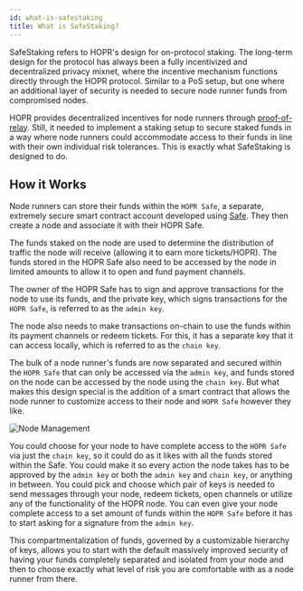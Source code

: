```yaml
---
id: what-is-safestaking
title: What is SafeStaking?
---
```


SafeStaking refers to HOPR's design for on-protocol staking. The long-term design for the protocol has always been a fully incentivized and decentralized privacy mixnet, where the incentive mechanism functions directly through the HOPR protocol. Similar to a PoS setup, but one where an additional layer of security is needed to secure node runner funds from compromised nodes. 

HOPR provides decentralized incentives for node runners through [proof-of-relay](../core/proof-of-relay.md). Still, it needed to implement a staking setup to secure staked funds in a way where node runners could accommodate access to their funds in line with their own individual risk tolerances. This is exactly what SafeStaking is designed to do.

## How it Works

Node runners can store their funds within the `HOPR Safe`, a separate, extremely secure smart contract account developed using [Safe](https://safe.global/). They then create a node and associate it with their HOPR Safe. 

The funds staked on the node are used to determine the distribution of traffic the node will receive (allowing it to earn more tickets/HOPR). The funds stored in the HOPR Safe also need to be accessed by the node in limited amounts to allow it to open and fund payment channels.

The owner of the HOPR Safe has to sign and approve transactions for the node to use its funds, and the private key, which signs transactions for the `HOPR Safe`, is referred to as the `admin key`.

The node also needs to make transactions on-chain to use the funds within its payment channels or redeem tickets. For this, it has a separate key that it can access locally, which is referred to as the `chain key`.

The bulk of a node runner's funds are now separated and secured within the `HOPR Safe` that can only be accessed via the `admin key`, and funds stored on the node can be accessed by the node using the `chain key`. But what makes this design special is the addition of a smart contract that allows the node runner to customize access to their node and `HOPR Safe` however they like. 

![Node Management](/img/staking/Node-Management.png)

You could choose for your node to have complete access to the `HOPR Safe` via just the `chain key`, so it could do as it likes with all the funds stored within the Safe. You could make it so every action the node takes has to be approved by the `admin key` or both the `admin key` and `chain key`, or anything in between. You could pick and choose which pair of keys is needed to send messages through your node, redeem tickets, open channels or utilize any of the functionality of the HOPR node. You can even give your node complete access to a set amount of funds within the `HOPR Safe` before it has to start asking for a signature from the `admin key`.

This compartmentalization of funds, governed by a customizable hierarchy of keys, allows you to start with the default massively improved security of having your funds completely separated and isolated from your node and then to choose exactly what level of risk you are comfortable with as a node runner from there. 




